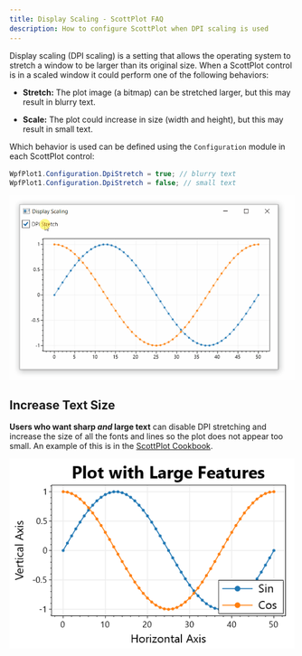 ```yaml
---
title: Display Scaling - ScottPlot FAQ
description: How to configure ScottPlot when DPI scaling is used
---
```


Display scaling (DPI scaling) is a setting that allows the operating system to stretch a window to be larger than its original size. When a ScottPlot control is in a scaled window it could perform one of the following behaviors:

* **Stretch:** The plot image (a bitmap) can be stretched larger, but this may result in blurry text.

* **Scale:** The plot could increase in size (width and height), but this may result in small text.

Which behavior is used can be defined using the `Configuration` module in each ScottPlot control:

```cs
WpfPlot1.Configuration.DpiStretch = true; // blurry text
WpfPlot1.Configuration.DpiStretch = false; // small text
```

<div class='text-center'>

![](dpi-scaling.gif)

</div>

## Increase Text Size

**Users who want sharp _and_ large text** can disable DPI stretching and increase the size of all the fonts and lines so the plot does not appear too small. An example of this is in the [ScottPlot Cookbook](/cookbook).

<div class='text-center'>

![](scottplot-dpi-scale.png)

</div>